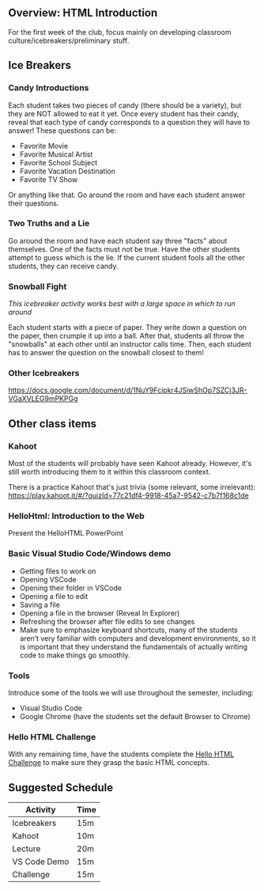 ## Overview: HTML Introduction
For the first week of the club, focus mainly on developing classroom culture/icebreakers/preliminary stuff.

## Ice Breakers
### Candy Introductions
Each student takes two pieces of candy (there should be a variety), but they are NOT allowed to eat it yet. Once every student has their candy, reveal that each type of candy corresponds to a question they will have to answer! These questions can be:

- Favorite Movie
- Favorite Musical Artist
- Favorite School Subject
- Favorite Vacation Destination
- Favorite TV Show

Or anything like that. Go around the room and have each student answer their questions.

### Two Truths and a Lie
Go around the room and have each student say three "facts" about themselves. One of the facts must not be true. Have the other students attempt to guess which is the lie. If the current student fools all the other students, they can receive candy.

### Snowball Fight
_This icebreaker activity works best with a large space in which to run around_

Each student starts with a piece of paper. They write down a question on the paper, then crumple it up into a ball. After that, students all throw the "snowballs" at each other until an instructor calls time. Then, each student has to answer the question on the snowball closest to them!

### Other Icebreakers
https://docs.google.com/document/d/1NuY9Fcipkr4JSiwShOp7SZCj3JR-VGaXVLEG9mPKPGg

## Other class items
### Kahoot
Most of the students will probably have seen Kahoot already. However, it's still worth introducing them to it within this classroom context.

There is a practice Kahoot that's just trivia (some relevant, some irrelevant): https://play.kahoot.it/#/?quizId=77c21df4-9918-45a7-9542-c7b7f168c1de

### HelloHtml: Introduction to the Web
Present the HelloHTML PowerPoint

### Basic Visual Studio Code/Windows demo
- Getting files to work on
- Opening VSCode
- Opening their folder in VSCode
- Opening a file to edit
- Saving a file
- Opening a file in the browser (Reveal In Explorer)
- Refreshing the browser after file edits to see changes
- Make sure to emphasize keyboard shortcuts, many of the students aren’t very familiar with computers and development environments, so it is important that they understand the fundamentals of actually writing code to make things go smoothly.

### Tools
Introduce some of the tools we will use throughout the semester, including:
- Visual Studio Code
- Google Chrome (have the students set the default Browser to Chrome)

### Hello HTML Challenge
With any remaining time, have the students complete the [Hello HTML Challenge](HelloHtmlChallenge.md) to make sure they grasp the basic HTML concepts.

## Suggested Schedule
| Activity | Time |
|-|-|
| Icebreakers | 15m |
| Kahoot | 10m |
| Lecture | 20m |
| VS Code Demo | 15m |
| Challenge | 15m |
